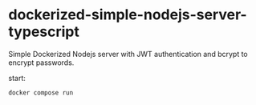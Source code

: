 # dockerized-simple-nodejs-server-typescript

Simple Dockerized Nodejs server with JWT authentication and bcrypt to encrypt passwords.


start:

`docker compose run`  

